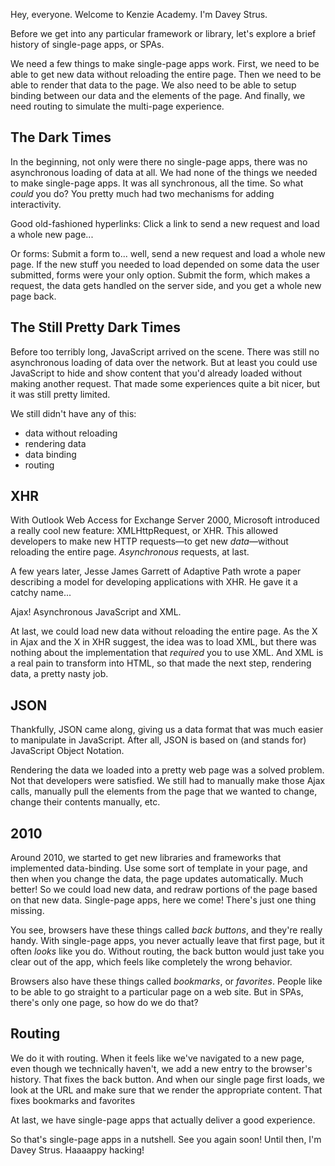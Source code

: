 Hey, everyone. Welcome to Kenzie Academy. I'm Davey Strus.

Before we get into any particular framework or library, let's explore a brief history of single-page apps, or SPAs.

We need a few things to make single-page apps work. First, we need to be able to get new data without reloading the entire page. Then we need to be able to render that data to the page. We also need to be able to setup binding between our data and the elements of the page. And finally, we need routing to simulate the multi-page experience.

## The Dark Times

In the beginning, not only were there no single-page apps, there was no asynchronous loading of data at all. We had none of the things we needed to make single-page apps. It was all synchronous, all the time. So what _could_ you do? You pretty much had two mechanisms for adding interactivity.

Good old-fashioned hyperlinks: Click a link to send a new request and load a whole new page...

Or forms: Submit a form to... well, send a new request and load a whole new page. If the new stuff you needed to load depended on some data the user submitted, forms were your only option. Submit the form, which makes a request, the data gets handled on the server side, and you get a whole new page back.

## The Still Pretty Dark Times

Before too terribly long, JavaScript arrived on the scene. There was still no asynchronous loading of data over the network. But at least you could use JavaScript to hide and show content that you'd already loaded without making another request. That made some experiences quite a bit nicer, but it was still pretty limited.

We still didn't have any of this:

* data without reloading
* rendering data
* data binding
* routing

## XHR

With Outlook Web Access for Exchange Server 2000, Microsoft introduced a really cool new feature: XMLHttpRequest, or XHR. This allowed developers to make new HTTP requests—to get new _data_—without reloading the entire page. _Asynchronous_ requests, at last.

A few years later, Jesse James Garrett of Adaptive Path wrote a paper describing a model for developing applications with XHR. He gave it a catchy name...

Ajax! Asynchronous JavaScript and XML.

At last, we could load new data without reloading the entire page. As the X in Ajax and the X in XHR suggest, the idea was to load XML, but there was nothing about the implementation that _required_ you to use XML. And XML is a real pain to transform into HTML, so that made the next step, rendering data, a pretty nasty job.

## JSON

Thankfully, JSON came along, giving us a data format that was much easier to manipulate in JavaScript. After all, JSON is based on (and stands for) JavaScript Object Notation.

Rendering the data we loaded into a pretty web page was a solved problem. Not that developers were satisfied. We still had to manually make those Ajax calls, manually pull the elements from the page that we wanted to change, change their contents manually, etc.

## 2010

Around 2010, we started to get new libraries and frameworks that implemented data-binding. Use some sort of template in your page, and then when you change the data, the page updates automatically. Much better! So we could load new data, and redraw portions of the page based on that new data. Single-page apps, here we come! There's just one thing missing.

You see, browsers have these things called _back buttons_, and they're really handy. With single-page apps, you never actually leave that first page, but it often _looks_ like you do. Without routing, the back button would just take you clear out of the app, which feels like completely the wrong behavior.

Browsers also have these things called _bookmarks_, or _favorites_. People like to be able to go straight to a particular page on a web site. But in SPAs, there's only one page, so how do we do that?

## Routing

We do it with routing. When it feels like we've navigated to a new page, even though we technically haven't, we add a new entry to the browser's history. That fixes the back button. And when our single page first loads, we look at the URL and make sure that we render the appropriate content. That fixes bookmarks and favorites

At last, we have single-page apps that actually deliver a good experience.

So that's single-page apps in a nutshell. See you again soon! Until then, I'm Davey Strus. Haaaappy hacking!
